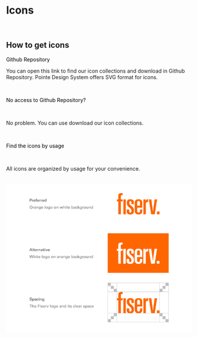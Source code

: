 # Icons

</br>

## How to get icons

<font color="black">Github Repository</font>

You can open this link to find our icon collections and download in Github Repository. Pointe Design System offers SVG format for icons.

</br>

<font color="black">No access to Github Repository?</font>

</br>

No problem. You can use download our icon collections.

</br>

<font color="black">Find the icons by usage</font>

</br>

All icons are organized by usage for your convenience.

</br>

<img src="/assets/images/foundations/Logo-Fiserv.jpg" alt="Placeholder" style="max-width: 100%;" width="752">
